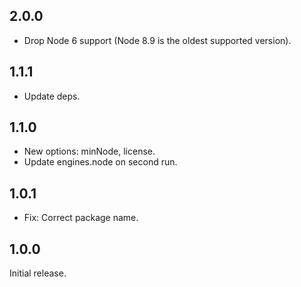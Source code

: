 ## 2.0.0

- Drop Node 6 support (Node 8.9 is the oldest supported version).

## 1.1.1

- Update deps.

## 1.1.0

- New options: minNode, license.
- Update engines.node on second run.

## 1.0.1

- Fix: Correct package name.

## 1.0.0

Initial release.

